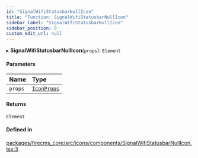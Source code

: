 ```yaml
---
id: "SignalWifiStatusbarNullIcon"
title: "Function: SignalWifiStatusbarNullIcon"
sidebar_label: "SignalWifiStatusbarNullIcon"
sidebar_position: 0
custom_edit_url: null
---
```


▸ **SignalWifiStatusbarNullIcon**(`props`): `Element`

#### Parameters

| Name | Type |
| :------ | :------ |
| `props` | [`IconProps`](../types/IconProps.md) |

#### Returns

`Element`

#### Defined in

[packages/firecms_core/src/icons/components/SignalWifiStatusbarNullIcon.tsx:3](https://github.com/FireCMSco/firecms/blob/d45f3739/packages/firecms_core/src/icons/components/SignalWifiStatusbarNullIcon.tsx#L3)
